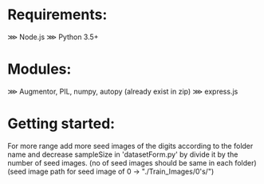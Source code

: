 # Requirements:
  ⋙ Node.js
  ⋙ Python 3.5+
# Modules:
  ⋙ Augmentor, PIL, numpy, autopy (already exist in zip)
  ⋙ express.js
# Getting started:
  For more range add more seed images of the digits according to the folder name and decrease sampleSize
  in 'datasetForm.py' by divide it by the number of seed images. (no of seed images should be same in each folder)
  (seed image path for seed image of 0 -> "./Train_Images/0's/")
